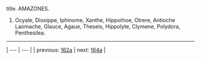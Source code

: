 title. AMAZONES.



1. Ocyale, Dioxippe, Iphinome, Xanthe, Hippothoe, Otrere, Antioche Laomache, Glauce, Agaue, Theseis, Hippolyte, Clymene, Polydora, Penthesilea.



---

| --- | --- |
| previous: [162a](../162a/) | next: [164a](../164a/) |